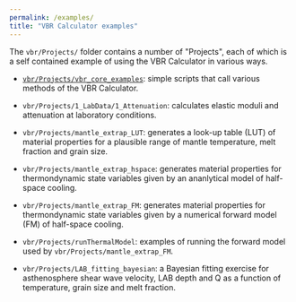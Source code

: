 ```yaml
---
permalink: /examples/
title: "VBR Calculator examples"
---
```


The `vbr/Projects/` folder contains a number of "Projects", each of which is a self contained example of using the VBR Calculator in various ways.

* [`vbr/Projects/vbr_core_examples`](/vbr/examples/vbrcore/): simple scripts that call various methods of the VBR Calculator.

* `vbr/Projects/1_LabData/1_Attenuation`: calculates elastic moduli and attenuation at laboratory conditions.

* `vbr/Projects/mantle_extrap_LUT`: generates a look-up table (LUT) of material properties for a plausible range of mantle temperature, melt fraction and grain size.

* `vbr/Projects/mantle_extrap_hspace`: generates material properties for thermondynamic state variables given by an ananlytical model of half-space cooling.

* `vbr/Projects/mantle_extrap_FM`: generates material properties for thermondynamic state variables given by a numerical forward model (FM) of half-space cooling.

* `vbr/Projects/runThermalModel`: examples of running the forward model used by `vbr/Projects/mantle_extrap_FM`.

* `vbr/Projects/LAB_fitting_bayesian`: a Bayesian fitting exercise for asthenosphere shear wave velocity, LAB depth and Q as a function of temperature, grain size and melt fraction. 
